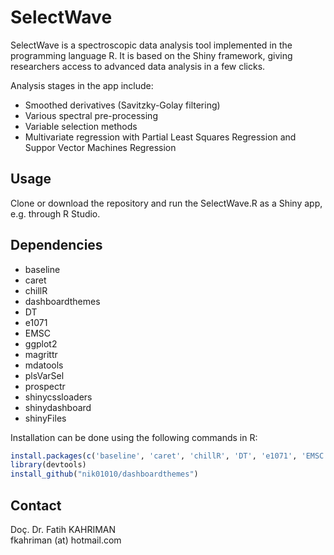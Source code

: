 # SelectWave

SelectWave is a spectroscopic data analysis tool implemented in the programming language R. 
It is based on the Shiny framework, giving researchers access to advanced data analysis in a few clicks.  
  
Analysis stages in the app include:
- Smoothed derivatives (Savitzky-Golay filtering)
- Various spectral pre-processing
- Variable selection methods
- Multivariate regression with Partial Least Squares Regression and Suppor Vector Machines Regression

## Usage
Clone or download the repository and run the SelectWave.R as a Shiny app, e.g. through R Studio.

## Dependencies
- baseline
- caret
- chillR
- dashboardthemes
- DT
- e1071
- EMSC
- ggplot2
- magrittr
- mdatools
- plsVarSel
- prospectr
- shinycssloaders
- shinydashboard
- shinyFiles

Installation can be done using the following commands in R:
```r
install.packages(c('baseline', 'caret', 'chillR', 'DT', 'e1071', 'EMSC', 'ggplot2', 'magrittr', 'mdatools', 'plsVarSel', 'prospectr', 'shinycssloaders', 'shinydashboard', 'shinyFiles'))
library(devtools)
install_github("nik01010/dashboardthemes")
```

## Contact
Doç. Dr. Fatih KAHRIMAN  
fkahriman (at) hotmail.com

